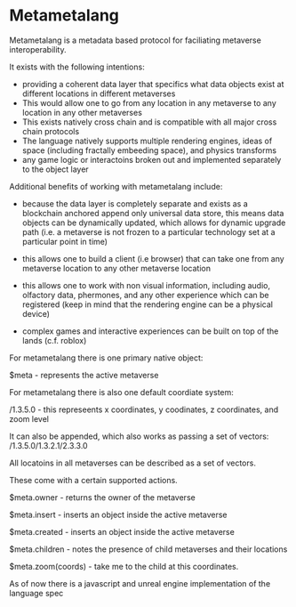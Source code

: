 # Metametalang

Metametalang is a metadata based protocol for faciliating metaverse interoperability. 

It exists with the following intentions:

  - providing a coherent data layer that specifics what data objects exist at different locations in different metaverses
  - This would allow one to go from any location in any metaverse to any location in any other metaverses 
  - This exists natively cross chain and is compatible with all major cross chain protocols 
  - The language natively supports multiple rendering engines, ideas of space (including fractally embeeding space), and physics transforms 
  - any game logic or interactoins broken out and implemented separately to the object layer 
 
 
 Additional benefits of working with metametalang include:
 
 - because the data layer is completely separate and exists as a blockchain anchored append only universal data store, this means data objects can be dynamically updated, which allows for dynamic upgrade path (i.e. a metaverse is not frozen to a particular technology set at a particular point in time) 
 
 - this allows one to build a client (i.e browser) that can take one from any metaverse location to any other metaverse location
 
 - this allows one to work with non visual information, including audio, olfactory data, phermones, and any other experience which can be registered (keep in mind that the rendering engine can be a physical device) 

 - complex games and interactive experiences can be built on top of the lands (c.f. roblox)  



For metametalang there is one primary native object:


$meta - represents the active metaverse



For metametalang there is also one default coordiate system:

/1.3.5.0 - this represeents x coordinates, y coodinates, z coordinates, and zoom level

It can also be appended, which also works as passing a set of vectors: /1.3.5.0/1.3.2.1/2.3.3.0 

All locatoins in all metaverses can be described as a set of vectors. 




These come with a certain supported actions. 

$meta.owner - returns the owner of the metaverse

$meta.insert - inserts an object inside the active metaverse

$meta.created - inserts an object inside the active metaverse

$meta.children - notes the presence of child metaverses and their locations 

$meta.zoom(coords) - take me to the child at this coordinates.  





As of now there is a javascript and unreal engine implementation of the language spec 

